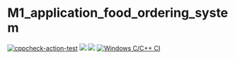 # M1_application_food_ordering_system
[![cppcheck-action-test](https://github.com/Jays154/M1_application_food_ordering_system/actions/workflows/c-cpp.yml/badge.svg)](https://github.com/Jays154/M1_application_food_ordering_system/actions/workflows/c-cpp.yml)
![](https://api.codiga.io/project/29841/score/svg)
![](https://api.codiga.io/project/29841/status/svg)
[![Windows C/C++ CI](https://github.com/Jays154/M1_application_food_ordering_system/actions/workflows/main.yml/badge.svg)](https://github.com/Jays154/M1_application_food_ordering_system/actions/workflows/main.yml)
